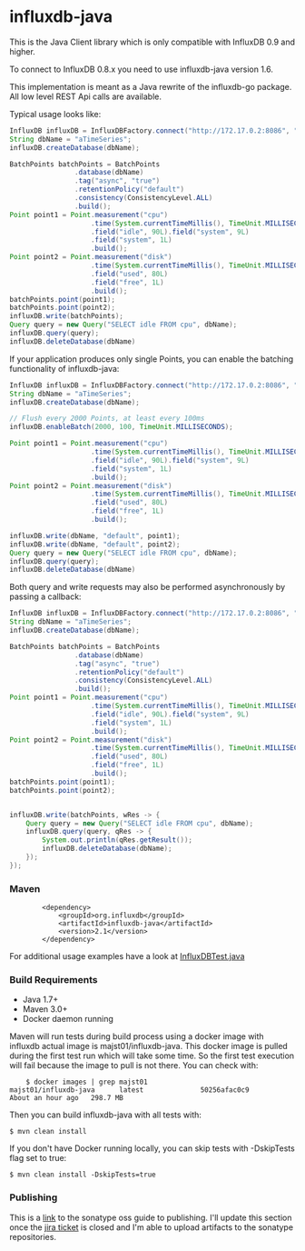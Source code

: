 influxdb-java
=============

This is the Java Client library which is only compatible with InfluxDB 0.9 and higher. 

To connect to InfluxDB 0.8.x you need to use influxdb-java version 1.6.

This implementation is meant as a Java rewrite of the influxdb-go package.
All low level REST Api calls are available.

Typical usage looks like:

```java
InfluxDB influxDB = InfluxDBFactory.connect("http://172.17.0.2:8086", "root", "root");
String dbName = "aTimeSeries";
influxDB.createDatabase(dbName);

BatchPoints batchPoints = BatchPoints
				.database(dbName)
				.tag("async", "true")
				.retentionPolicy("default")
				.consistency(ConsistencyLevel.ALL)
				.build();
Point point1 = Point.measurement("cpu")
					.time(System.currentTimeMillis(), TimeUnit.MILLISECONDS)
					.field("idle", 90L).field("system", 9L)
					.field("system", 1L)
					.build();
Point point2 = Point.measurement("disk")
					.time(System.currentTimeMillis(), TimeUnit.MILLISECONDS)
					.field("used", 80L)
					.field("free", 1L)
					.build();
batchPoints.point(point1);
batchPoints.point(point2);
influxDB.write(batchPoints);
Query query = new Query("SELECT idle FROM cpu", dbName);
influxDB.query(query);
influxDB.deleteDatabase(dbName)
```


If your application produces only single Points, you can enable the batching functionality of influxdb-java:

```java
InfluxDB influxDB = InfluxDBFactory.connect("http://172.17.0.2:8086", "root", "root");
String dbName = "aTimeSeries";
influxDB.createDatabase(dbName);

// Flush every 2000 Points, at least every 100ms
influxDB.enableBatch(2000, 100, TimeUnit.MILLISECONDS);

Point point1 = Point.measurement("cpu")
					.time(System.currentTimeMillis(), TimeUnit.MILLISECONDS)
					.field("idle", 90L).field("system", 9L)
					.field("system", 1L)
					.build();
Point point2 = Point.measurement("disk")
					.time(System.currentTimeMillis(), TimeUnit.MILLISECONDS)
					.field("used", 80L)
					.field("free", 1L)
					.build();

influxDB.write(dbName, "default", point1);
influxDB.write(dbName, "default", point2);
Query query = new Query("SELECT idle FROM cpu", dbName);
influxDB.query(query);
influxDB.deleteDatabase(dbName)
```


Both query and write requests may also be performed asynchronously by passing a callback:

```java
InfluxDB influxDB = InfluxDBFactory.connect("http://172.17.0.2:8086", "root", "root");
String dbName = "aTimeSeries";
influxDB.createDatabase(dbName);

BatchPoints batchPoints = BatchPoints
                .database(dbName)
                .tag("async", "true")
                .retentionPolicy("default")
                .consistency(ConsistencyLevel.ALL)
                .build();
Point point1 = Point.measurement("cpu")
                    .time(System.currentTimeMillis(), TimeUnit.MILLISECONDS)
                    .field("idle", 90L).field("system", 9L)
                    .field("system", 1L)
                    .build();
Point point2 = Point.measurement("disk")
                    .time(System.currentTimeMillis(), TimeUnit.MILLISECONDS)
                    .field("used", 80L)
                    .field("free", 1L)
                    .build();
batchPoints.point(point1);
batchPoints.point(point2);


influxDB.write(batchPoints, wRes -> {
	Query query = new Query("SELECT idle FROM cpu", dbName);
	influxDB.query(query, qRes -> {
		System.out.println(qRes.getResult());
		influxDB.deleteDatabase(dbName);
	});
});
```

### Maven
```
		<dependency>
			<groupId>org.influxdb</groupId>
			<artifactId>influxdb-java</artifactId>
			<version>2.1</version>
		</dependency>
```


For additional usage examples have a look at [InfluxDBTest.java](https://github.com/influxdb/influxdb-java/blob/master/src/test/java/org/influxdb/InfluxDBTest.java "InfluxDBTest.java")

### Build Requirements

* Java 1.7+
* Maven 3.0+
* Docker daemon running

Maven will run tests during build process using a docker image with influxdb actual image is majst01/influxdb-java.
This docker image is pulled during the first test run which will take some time. So the first test execution will fail because the image to pull is not there.
You can check with:

```
    $ docker images | grep majst01
majst01/influxdb-java      latest              50256afac0c9        About an hour ago   298.7 MB

```

Then you can build influxdb-java with all tests with:

    $ mvn clean install

If you don't have Docker running locally, you can skip tests with -DskipTests flag set to true:

    $ mvn clean install -DskipTests=true



### Publishing

This is a
[link](https://docs.sonatype.org/display/Repository/Sonatype+OSS+Maven+Repository+Usage+Guide)
to the sonatype oss guide to publishing. I'll update this section once
the [jira ticket](https://issues.sonatype.org/browse/OSSRH-9728) is
closed and I'm able to upload artifacts to the sonatype repositories.
